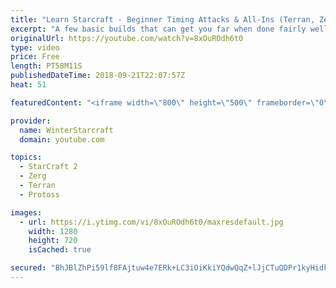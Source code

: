 ```yaml
---
title: "Learn Starcraft - Beginner Timing Attacks & All-Ins (Terran, Zerg & Protoss)"
excerpt: "A few basic builds that can get you far when done fairly well. Also important is how not to overextend and lose everything."
originalUrl: https://youtube.com/watch?v=8xOuROdh6t0
type: video
price: Free
length: PT58M11S
publishedDateTime: 2018-09-21T22:07:57Z
heat: 51

featuredContent: "<iframe width=\"800\" height=\"500\" frameborder=\"0\" src=\"https://www.youtube.com/embed/8xOuROdh6t0\" allow=\"accelerometer; autoplay; encrypted-media; gyroscope; picture-in-picture\" allowfullscreen></iframe>"

provider:
  name: WinterStarcraft
  domain: youtube.com

topics:
  - StarCraft 2
  - Zerg
  - Terran
  - Protoss

images:
  - url: https://i.ytimg.com/vi/8xOuROdh6t0/maxresdefault.jpg
    width: 1280
    height: 720
    isCached: true

secured: "BhJBlZhPi59lf8FAjtuw4e7ERk+LC3iOiKkiYQdwQqZ+lJjCTuQDPr1kyHidkQC4Y7sto3BzMY8JhKBAJPdQrXyOD9HaElD7ewDWW5dziWDHPVxaMxbUdWlLudvaTMWmREpPpRjiJ2ZZ8IFBDl465LbKVJi56PlgIinR1r69hHSKxVqYU/772dFusyzJmuc9mtukn65eD/QJyiz3p0csn4OEL3F9lAYgQPAcHchsLtNkmt+S4S8GKTQXhBIavzemOGZZyBhMxZbkDAuiPZZxPKXwhuYYodqZtnvitWtkdqEog9VIRMkGogtJ4SvkwSFyY0KLgO3f3hsy5C77LwDkttJVsJuATGR17A/Du4eNya8MkkkroXx7+hlUYcSH+yUKfxYJ69ANT72XFLbVe8Xpym32uA2tJXhqonf2+CjPy1s=;mWI5gHsPFv6/2nZPps+Wsw=="
---
```


